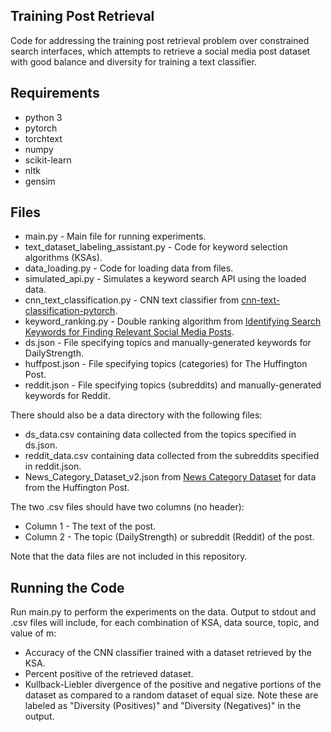 ## Training Post Retrieval
Code for addressing the training post retrieval problem over constrained search interfaces, which attempts to retrieve a social media post dataset with good balance and diversity for training a text classifier.

## Requirements
* python 3
* pytorch
* torchtext
* numpy
* scikit-learn
* nltk
* gensim

## Files
* main.py - Main file for running experiments.
* text_dataset_labeling_assistant.py - Code for keyword selection algorithms (KSAs).
* data_loading.py - Code for loading data from files.
* simulated_api.py - Simulates a keyword search API using the loaded data.
* cnn_text_classification.py - CNN text classifier from [cnn-text-classification-pytorch](https://github.com/rriva002/cnn-text-classification-pytorch).
* keyword_ranking.py - Double ranking algorithm from [Identifying Search Keywords for Finding Relevant Social Media Posts](https://www.aaai.org/ocs/index.php/AAAI/AAAI16/paper/viewPaper/12199).
* ds.json - File specifying topics and manually-generated keywords for DailyStrength.
* huffpost.json - File specifying topics (categories) for The Huffington Post.
* reddit.json - File specifying topics (subreddits) and manually-generated keywords for Reddit.

There should also be a data directory with the following files:
* ds_data.csv containing data collected from the topics specified in ds.json.
* reddit_data.csv containing data collected from the subreddits specified in reddit.json.
* News_Category_Dataset_v2.json from [News Category Dataset](https://www.researchgate.net/publication/332141218_News_Category_Dataset) for data from the Huffington Post.

The two .csv files should have two columns (no header):
* Column 1 - The text of the post.
* Column 2 - The topic (DailyStrength) or subreddit (Reddit) of the post.

Note that the data files are not included in this repository.

## Running the Code
Run main.py to perform the experiments on the data. Output to stdout and .csv files will include, for each combination of KSA, data source, topic, and value of m:
* Accuracy of the CNN classifier trained with a dataset retrieved by the KSA.
* Percent positive of the retrieved dataset.
* Kullback-Liebler divergence of the positive and negative portions of the dataset as compared to a random dataset of equal size. Note these are labeled as "Diversity (Positives)" and "Diversity (Negatives)" in the output.
